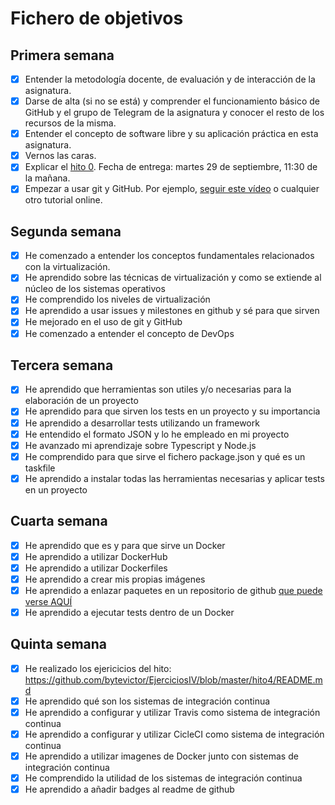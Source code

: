 # Fichero de objetivos

## Primera semana

- [x] Entender la metodología docente, de evaluación y de interacción de la asignatura.
- [x] Darse de alta (si no se está) y comprender el funcionamiento básico de GitHub y el grupo de Telegram de la asignatura y conocer el resto de los recursos de la misma.
- [x] Entender el concepto de software libre y su aplicación práctica en esta asignatura.
- [x] Vernos las caras.
- [x] Explicar el [hito 0](http://jj.github.io/IV/documentos/proyecto/0.Repositorio). Fecha de entrega: martes 29 de septiembre, 11:30 de la mañana.
- [x] Empezar a usar git y GitHub. Por ejemplo, [seguir este vídeo](https://www.youtube.com/watch?v=gmXyJI01qa8) o cualquier otro tutorial online.

## Segunda semana

- [x] He comenzado a entender los conceptos fundamentales relacionados con la virtualización.
- [x] He aprendido sobre las técnicas de virtualización y como se extiende al núcleo de los sistemas operativos
- [x] He comprendido los niveles de virtualización
- [x] He aprendido a usar issues y milestones en github y sé para que sirven
- [x] He mejorado en el uso de git y GitHub
- [x] He comenzado a entender el concepto de DevOps

## Tercera semana

- [x] He aprendido que herramientas son utiles y/o necesarias para la elaboración de un proyecto
- [x] He aprendido para que sirven los tests en un proyecto y su importancia
- [x] He aprendido a desarrollar tests utilizando un framework
- [x] He entendido el formato JSON y lo he empleado en mi proyecto
- [x] He avanzado mi aprendizaje sobre Typescript y Node.js
- [x] He comprendido para que sirve el fichero package.json y qué es un taskfile
- [x] He aprendido a instalar todas las herramientas necesarias y aplicar tests en un proyecto

## Cuarta semana

- [x] He aprendido que es y para que sirve un Docker
- [x] He aprendido a utilizar DockerHub
- [x] He aprendido a utilizar Dockerfiles
- [x] He aprendido a crear mis propias imágenes
- [x] He aprendido a enlazar paquetes en un repositorio de github [que puede verse AQUÍ](https://github.com/users/ByteVictor/packages/container/package/dockertests)
- [x] He aprendido a ejecutar tests dentro de un Docker

## Quinta semana

- [x] He realizado los ejericicios del hito: https://github.com/bytevictor/EjerciciosIV/blob/master/hito4/README.md
- [x] He aprendido qué son los sistemas de integración continua
- [x] He aprendido a configurar y utilizar Travis como sistema de integración continua
- [x] He aprendido a configurar y utilizar CicleCI como sistema de integración continua
- [x] He aprendido a utilizar imagenes de Docker junto con sistemas de integración continua
- [x] He comprendido la utilidad de los sistemas de integración continua
- [x] He aprendido a añadir badges al readme de github